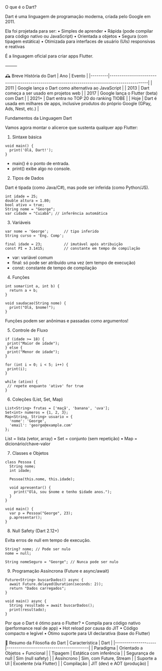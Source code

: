 O que é o Dart?

Dart é uma linguagem de programação moderna, criada pelo Google em 2011.

Ela foi projetada para ser:
	•	Simples de aprender
	•	Rápida (pode compilar para código nativo ou JavaScript)
	•	Orientada a objetos
	•	Segura (com tipagem estática)
	•	Otimizada para interfaces de usuário (UIs) responsivas e reativas

É a linguagem oficial para criar apps Flutter.

⸻

🕰️ Breve História do Dart
| Ano     | Evento                                                                                          |
|---------|-------------------------------------------------------------------------------------------------|
| 2011    | Google lança o Dart como alternativa ao JavaScript                                              |
| 2013    | Dart começa a ser usado em projetos web                                                         |
| 2017    | Google lança o Flutter (beta) com Dart                                                          |
| 2021+   | Dart entra no TOP 20 do ranking TIOBE                                                           |
| Hoje    | Dart é usada em milhares de apps, inclusive produtos do próprio Google (GPay, Ads, Nest, etc.) |

Fundamentos da Linguagem Dart

Vamos agora montar o alicerce que sustenta qualquer app Flutter:

1. Sintaxe básica

```
void main() {
  print('Olá, Dart!');
}
```
- main() é o ponto de entrada.
- print() exibe algo no console.

 2. Tipos de Dados

 Dart é tipada (como Java/C#), mas pode ser inferida (como Python/JS).

```
int idade = 25;
double altura = 1.80;
bool ativo = true;
String nome = "George";
var cidade = "Cuiabá"; // inferência automática
```

3. Variáveis

```
var nome = 'George';       // tipo inferido
String curso = 'Eng. Comp';

final idade = 23;          // imutável após atribuição
const PI = 3.1415;         // constante em tempo de compilação
```

- var: variável comum
- final: só pode ser atribuído uma vez (em tempo de execução)
- const: constante de tempo de compilação

4. Funções
```
int somar(int a, int b) {
  return a + b;
}

void saudacao(String nome) {
  print("Olá, $nome!");
}
```

Funções podem ser anônimas e passadas como argumentos!

 5. Controle de Fluxo

 ```
 if (idade >= 18) {
  print("Maior de idade");
} else {
  print("Menor de idade");
}

for (int i = 0; i < 5; i++) {
  print(i);
}

while (ativo) {
  // repete enquanto 'ativo' for true
}
```

6. Coleções (List, Set, Map)
```
List<String> frutas = ['maçã', 'banana', 'uva'];
Set<int> numeros = {1, 2, 3};
Map<String, String> usuario = {
  'nome': 'George',
  'email': 'george@example.com'
};
```

List = lista (vetor, array)
	•	Set = conjunto (sem repetição)
	•	Map = dicionário/chave-valor

7. Classes e Objetos

```
class Pessoa {
  String nome;
  int idade;

  Pessoa(this.nome, this.idade);

  void apresentar() {
    print("Olá, sou $nome e tenho $idade anos.");
  }
}

void main() {
  var p = Pessoa("George", 23);
  p.apresentar();
}
```

8. Null Safety (Dart 2.12+)

Evita erros de null em tempo de execução.

```
String? nome; // Pode ser nulo
nome = null;

String nomeSeguro = "George"; // Nunca pode ser nulo
```

9. Programação Assíncrona (Future e async/await)

```
Future<String> buscarDados() async {
  await Future.delayed(Duration(seconds: 2));
  return "Dados carregados";
}

void main() async {
  String resultado = await buscarDados();
  print(resultado);
}
```

Por que o Dart é ótimo para o Flutter?
	•	Compila para código nativo (performance real de app)
	•	Hot reload por causa do JIT
	•	Código compacto e legível
	•	Ótimo suporte para UI declarativa (base do Flutter)


📘 Resumo da Filosofia do Dart
| Característica      | Dart                                     |
|---------------------|------------------------------------------|
| Paradigma           | Orientado a Objetos + Funcional          |
| Tipagem             | Estática com inferência                  |
| Segurança de null   | Sim (null safety)                        |
| Assíncrono          | Sim, com Future, Stream                  |
| Suporte a UI        | Excelente (via Flutter)                  |
| Compilação          | JIT (dev) e AOT (produção)               |

